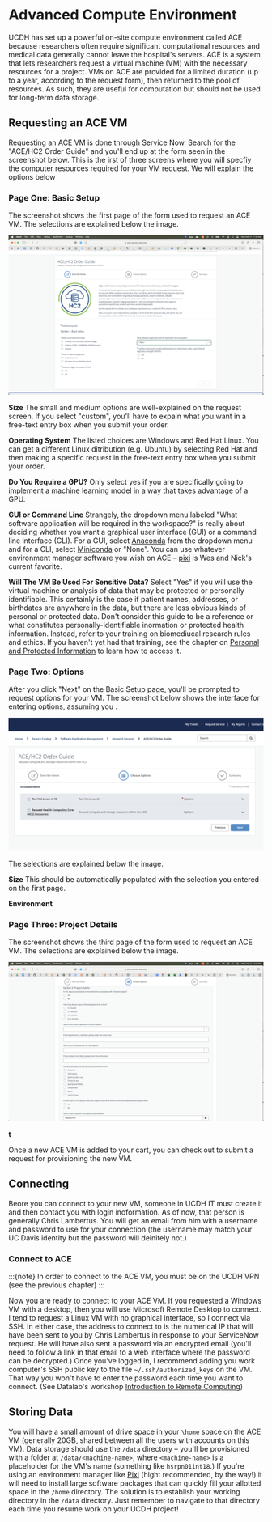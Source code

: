 # Advanced Compute Environment
UCDH has set up a powerful on-site compute environment called ACE because researchers often require significant computational resources and medical data generally cannot leave the hospital's servers. ACE is a system that lets researchers request a virtual machine (VM) with the necessary resources for a project. VMs on ACE are provided for a limited duration (up to a year, according to the request form), then returned to the pool of resources. As such, they are useful for computation but should not be used for long-term data storage.


## Requesting an ACE VM
Requesting an ACE VM is done through Service Now. Search for the "ACE/HC2 Order Guide" and you'll end up at the form seen in the screenshot below. This is the irst of three screens where you will specfiy the computer resources required for your VM request. We will explain the options below

### Page One: Basic Setup
The screenshot shows the first page of the form used to request an ACE VM. The selections are explained below the image.

![Screenshot of the first page of the form for requesting an ACE Virtual Machine. The options are explained in the text below this image.](../img/ACE_request_screenshot.png)

**Size** The small and medium options are well-explained on the request screen. If you select "custom", you'll have to expain what you want in a free-text entry box when you submit your order.

**Operating System** The listed choices are Windows and Red Hat Linux. You can get a different Linux ditribution (e.g. Ubuntu) by selecting Red Hat and then making a specific request in the free-text entry box when you submit your order.

**Do You Require a GPU?** Only select yes if you are specifically going to implement a machine learning model in a way that takes advantage of a GPU.

**GUI or Command Line** Strangely, the dropdown menu labeled "What software application will be required in the workspace?" is really about deciding whether you want a graphical user interface (GUI) or a command line interface (CLI). For a GUI, select [Anaconda](https://docs.anaconda.com) from the dropdown menu and for a CLI, select [Miniconda](https://docs.anaconda.com/miniconda/) or "None". You can use whatever environment manager software you wish on ACE – [pixi](https://pixi.sh) is Wes and Nick's current favorite.

**Will The VM Be Used For Sensitive Data?** Select "Yes" if you will use the virtual machine or analysis of data that may be protected or personally identifiable. This certainly is the case if patient names, addresses, or birthdates are anywhere in the data, but there are less obvious kinds of personal or protected data. Don't consider this guide to be a reference or what constitutes personally-identifiable inormation or protected health information. Instead, refer to your training on biomediucal research rules and ethics. If you haven't yet had that training, see the chapter on [Personal and Protected Information](chapter:protected-inormation) to learn how to access it.


### Page Two: Options
After you click "Next" on the Basic Setup page, you'll be prompted to request options for your VM. The screenshot below shows the interface for entering options, assuming you . 

![Screenshot of the second page of the form for requesting an ACE Virtual Machine. The options will be explained in the text below this image.](../img/ACE-options.png)

The selections are explained below the image.


**Size** This should be automatically populated with the selection you entered on the first page.

**Environment**




### Page Three: Project Details
The screenshot shows the third page of the form used to request an ACE VM. The selections are explained below the image.

![Screenshot of the third page of the form for requesting an ACE Virtual Machine. The options will be explained in the text below this image.](../img/ace-form-3.png)

**t**



Once a new ACE VM is added to your cart, you can check out to submit a request for provisioning the new VM. 

## Connecting
Beore you can connect to your new VM, someone in UCDH IT must create it and then contact you with login inoformation. As of now, that person is generally Chris Lambertus. You will get an email from him with a username and password to use for your connection (the username may match your UC Davis identity but the password will deinitely not.)

### Connect to ACE

:::{note}
In order to connect to the ACE VM, you must be on the UCDH VPN (see the previous chapter)
:::

Now you are ready to connect to your ACE VM. If you requested a Windows VM with a desktop, then you will use Microsoft Remote Desktop to connect. I tend to request a Linux VM with no graphical interface, so I connect via SSH. In either case, the address to connect to is the numerical IP that will have been sent to you by Chris Lambertus in response to your ServiceNow request. He will have also sent a password via an encrypted email (you'll need to follow a link in that email to a web interface where the password can be decrypted.) Once you've logged in, I recommend adding you work computer's SSH public key to the file `~/.ssh/authorized_keys` on the VM. That way you won't have to enter the password each time you want to connect. (See Datalab's workshop [Introduction to Remote Computing](https://ucdavisdatalab.github.io/workshop_intro_to_remote_computing/chapters/01_connecting-to-a-server.html#uploading-ssh-keys))

## Storing Data
You will have a small amount of drive space in your `\home` space on the ACE VM (generally 20GB, shared between all the users with accounts on this VM). Data storage should use the `/data` directory – you'll be provisioned with a folder at `/data/<machine-name>`, where `<machine-name>` is a placeholder for the VM's name (something like `hsrpn01int18`.) If you're using an environment manager like [Pixi](https://pixi.sh) (hight recommended, by the way!) it will need to install large software packages that can quickly fill your allotted space in the `/home` directory. The solution is to establish your working directory in the `/data` directory. Just remember to navigate to that directory each time you resume work on your UCDH project!